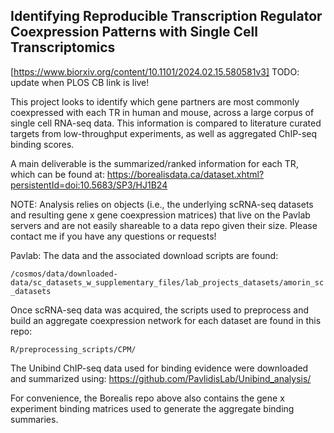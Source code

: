 ## Identifying Reproducible Transcription Regulator Coexpression Patterns with Single Cell Transcriptomics
[https://www.biorxiv.org/content/10.1101/2024.02.15.580581v3]
TODO: update when PLOS CB link is live!

This project looks to identify which gene partners are most commonly coexpressed
with each TR in human and mouse, across a large corpus of single cell RNA-seq
data. This information is compared to literature curated targets from 
low-throughput experiments, as well as aggregated ChIP-seq binding scores.

A main deliverable is the summarized/ranked information for each TR, which can
be found at: <https://borealisdata.ca/dataset.xhtml?persistentId=doi:10.5683/SP3/HJ1B24>

NOTE: Analysis relies on objects (i.e., the underlying scRNA-seq datasets and 
resulting gene x gene coexpression matrices) that live on the Pavlab servers and
are not easily shareable to a data repo given their size. Please contact me if 
you have any questions or requests!


Pavlab: The data and the associated download scripts are found:

```/cosmos/data/downloaded-data/sc_datasets_w_supplementary_files/lab_projects_datasets/amorin_sc_datasets```

Once scRNA-seq data was acquired, the scripts used to preprocess and build
an aggregate coexpression network for each dataset are found in this repo:

```R/preprocessing_scripts/CPM/```

The Unibind ChIP-seq data used for binding evidence were downloaded and 
summarized using:
<https://github.com/PavlidisLab/Unibind_analysis/>

For convenience, the Borealis repo above also contains the gene x experiment 
binding matrices used to generate the aggregate binding summaries.
